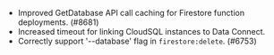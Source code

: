 - Improved GetDatabase API call caching for Firestore function deployments. (#8681)
- Increased timeout for linking CloudSQL instances to Data Connect.
- Correctly support '--database' flag in `firestore:delete`. (#6753)
